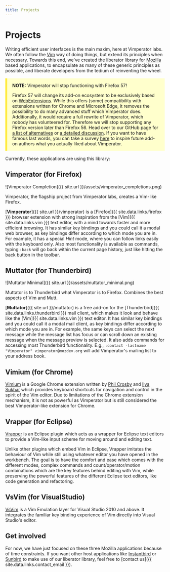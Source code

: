```yaml
---
title: Projects
---
```


# Projects

Writing efficient user interfaces is the main maxim, here at Vimperator labs.
We often follow the [Vim](http://www.vim.org/) way of doing things,
but extend its principles when necessary.
Towards this end, we've created the liberator library for
[Mozilla](http://www.mozilla.org/) based applications,
to encapsulate as many of these generic principles as possible,
and liberate developers from the tedium of reinventing the wheel.

<div style="background-color: #ffffcc;; border-left: 6px solid #ffeb3b; padding: 0.01em 16px; margin-top: 16px; margin-bottom: 16px">
<p>
<b>NOTE:</b> Vimperator will stop functioning with Firefox 57!
</p>
<p>
Firefox 57 will change its add-on ecosystem to be exclusively based on <a
href="https://blog.mozilla.org/addons/2016/11/23/add-ons-in-2017/">WebExtensions</a>.
While this offers (some) compatibility with extensions written for Chrome and
Microsoft Edge, it removes the possibility to do many advanced stuff which
Vimperator does. Additionally, it would require a full rewrite of Vimperator,
which nobody has volunteered for. Therefore we will stop supporting any Firefox
version later than Firefox 56. Head over to our GitHub page for <a
href="https://github.com/vimperator/vimperator-labs#end-of-life-and-alternatives">a
list of alternatives</a> or <a
href="https://github.com/vimperator/vimperator-labs/issues/705">a detailed
discussion</a>.
If you want to have famous last words, you can take a survey <a
href="https://docs.google.com/forms/d/e/1FAIpQLSfTvWhTWbWAWpbbeoVM_RkDEQV6dqp4YL9Gt77gNkQHN4pTZA/formResponse">here</a>
to inspire future add-on authors what you actually liked about Vimperator.
</p>
</div>

Currently, these applications are using this library:

## Vimperator (for Firefox)

![Vimperator Completion]({{ site.url }}/assets/vimperator_completions.png)

Vimperator, the flagship project from Vimperator labs,
creates a Vim-like Firefox.

[**Vimperator**]({{ site.url }}/vimperator) is a [Firefox]({{ site.data.links.firefox }}) browser
extension with strong inspiration from the [Vim]({{ site.data.links.vim }})
text editor, with a mind towards faster and more efficient browsing.
It has similar key bindings and you could call it a modal web browser,
as key bindings differ according to which mode you are in.
For example, it has a special *Hint* mode,
where you can follow links easily with the keyboard only.
Also most functionality is available as commands,
typing `:back` will go back within the current page history,
just like hitting the back button in the toolbar.

## Muttator (for Thunderbird)

![Muttator Minimal]({{ site.url }}/assets/muttator_minimal.png)

Muttator is to Thunderbird what Vimperator is to Firefox.
Combines the best aspects of Vim and Mutt.

[**Muttator**]({{ site.url }}/muttator) is a free add-on for the
[Thunderbird]({{ site.data.links.thunderbird }}) mail client,
which makes it look and behave like the [Vim]({{ site.data.links.vim }}) text editor.
It has similar key bindings and you could call it a modal mail client,
as key bindings differ according to which mode you are in.
For example, the same keys can select the next message while the message list
has focus or can scroll down an existing message when the message preview is
selected.
It also adds commands for accessing most Thunderbird functionality.
E.g., `:contact -lastname "Vimperator" vimperator@mozdev.org` will add
Vimperator's mailing list to your address book.

## Vimium (for Chrome)

[Vimium](https://vimium.github.io/) is a Google Chrome extension written by
[Phil Crosby](http://philc.co/) and [Ilya Sukhar](http://ilya.sukhar.com/) which
provides keyboard shortcuts for navigation and control in the spirit of the Vim
editor.
Due to limitations of the Chrome extension mechanism,
it is not as powerful as Vimperator but is still considered the best
Vimperator-like extension for Chrome.

## Vrapper (for Eclipse)

[Vrapper](http://vrapper.sourceforge.net/home/) is an Eclipse plugin which acts
as a wrapper for Eclipse text editors to provide a Vim-like input scheme for
moving around and editing text.

Unlike other plugins which embed Vim in Eclipse,
Vrapper imitates the behaviour of Vim while still using whatever editor you have
opened in the workbench.
The goal is to have the comfort and ease which comes with the different modes,
complex commands and count/operator/motion combinations which are the key
features behind editing with Vim,
while preserving the powerful features of the different Eclipse text editors,
like code generation and refactoring.

## VsVim (for VisualStudio)

[VsVim](https://marketplace.visualstudio.com/items?itemName=JaredParMSFT.VsVim)
is a Vim Emulation layer for Visual Studio 2010 and above.
It integrates the familiar key binding experience of Vim directly into
Visual Studio's editor.

## Get involved

For now, we have just focused on these three Mozilla applications because of
time constraints.
If you want other host applications like
[Instantbird](http://www.instantbird.com/) or
[Sunbird](http://www.mozilla.org/projects/calendar/sunbird/)
to make use of our liberator library, feel free to [contact us]({{ site.data.links.contact_email }}).
